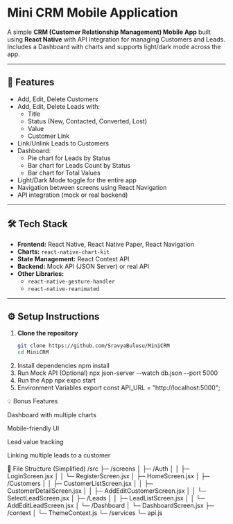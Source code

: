# Mini CRM Mobile Application

A simple **CRM (Customer Relationship Management) Mobile App** built using **React Native** with API integration for managing Customers and Leads. Includes a Dashboard with charts and supports light/dark mode across the app.

---

## 📌 Features

- Add, Edit, Delete Customers
- Add, Edit, Delete Leads with:
  - Title
  - Status (New, Contacted, Converted, Lost)
  - Value
  - Customer Link
- Link/Unlink Leads to Customers
- Dashboard:
  - Pie chart for Leads by Status
  - Bar chart for Leads Count by Status
  - Bar chart for Total Values
- Light/Dark Mode toggle for the entire app
- Navigation between screens using React Navigation
- API integration (mock or real backend)

---

## 🛠 Tech Stack

- **Frontend:** React Native, React Native Paper, React Navigation
- **Charts:** `react-native-chart-kit`
- **State Management:** React Context API
- **Backend:** Mock API (JSON Server) or real API
- **Other Libraries:**  
  - `react-native-gesture-handler`  
  - `react-native-reanimated`  

---

## ⚙️ Setup Instructions

1. **Clone the repository**
   ```bash
   git clone https://github.com/SravyaBulusu/MiniCRM
   cd MiniCRM
2. Install dependencies
   npm install
3. Run Mock API (Optional)
   npx json-server --watch db.json --port 5000
4. Run the App
   npx expo start
5. Environment Variables
   export const API_URL = "http://localhost:5000";

💡 Bonus Features

Dashboard with multiple charts

Mobile-friendly UI

Lead value tracking

Linking multiple leads to a customer


📂 File Structure (Simplified)
/src
├─ /screens
│ ├─ /Auth
│ │ ├─ LoginScreen.jsx
│ │ └─ RegisterScreen.jsx
│ ├─ HomeScreen.jsx
│ ├─ /Customers
│ │ ├─ CustomerListScreen.jsx
│ │ ├─ CustomerDetailScreen.jsx
│ │ ├─ AddEditCustomerScreen.jsx
│ │ └─ SelectLeadScreen.jsx
│ ├─ /Leads
│ │ ├─ LeadListScreen.jsx
│ │ └─ AddEditLeadScreen.jsx
│ └─ /Dashboard
│ └─ DashboardScreen.jsx
├─ /context
│ └─ ThemeContext.js
└─ /services
└─ api.js

